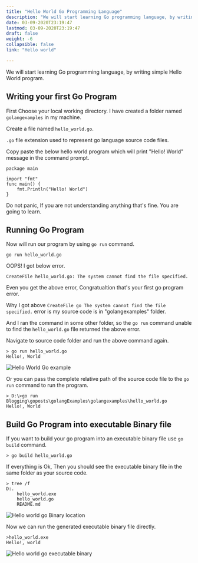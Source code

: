 ```yaml
---
title: "Hello World Go Programming Language"
description: "We will start learning Go programming language, by writing simple Hello World program"
date: 03-09-2020T23:19:47
lastmod: 03-09-2020T23:19:47
draft: false
weight: -6
collapsible: false
link: "Hello world"

---
```


We will start learning Go programming language, by writing simple Hello World program.

## Writing your first Go Program

First Choose your local working directory. I have created a folder named `golangexamples` in my machine.

Create a file named `hello_world.go`. 

`.go` file extension used to represent go language source code files.

Copy paste the below hello world program which will print "Hello! World" message in the command prompt.

```
package main

import "fmt"
func main() {
    fmt.Println("Hello! World")
}
```
Do not panic, If you are not understanding anything that's fine. You are going to learn.

## Running Go Program

Now will run our program by using `go run` command.

```
go run hello_world.go
```

OOPS! I got below error.

```
CreateFile hello_world.go: The system cannot find the file specified.
```

Even you get the above error, Congratualtion that's your first go program error.

Why I got above `CreateFile go The system cannot find the file specified.` error is my source code is in "golangexamples" folder.

And I ran the command in some other folder, so the `go run` command unable to find the `hello_world.go` file returned the above error.

Navigate to source code folder and run the above command again. 

```
> go run hello_world.go
Hello!, World
```

![Hello World Go example](/images/helloworld/Hello_World_Go_example.PNG)

Or you can pass the complete relative path of the source code file to the `go run` command to run the program.

```
> D:\>go run Blogging\goposts\golangExamples\golangexamples\hello_world.go
Hello!, World
```

## Build Go Program into executable Binary file

If you want to build your go program into an executable binary file use `go build` command.

```
> go build hello_world.go
```

If everything is Ok, Then you should see the executable binary file in the same folder as your source code.

```
> tree /f
D:.
    hello_world.exe
    hello_world.go
    README.md

```

![Hello world go Binary location](/images/helloworld/Hello_world_Binary_file_location.PNG)


Now we can run the generated executable binary file directly.

```
>hello_world.exe
Hello!, world
```

![Hello world go executable binary](/images/helloworld/goexecutablebinary.PNG)


